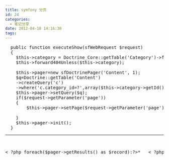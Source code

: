 ```yaml
---
title: symfony 分页
id: 24
categories:
  - 笔记分享
date: 2012-04-18 14:16:30
tags:
---
```


<pre lang="php" line="1">
  public function executeShow(sfWebRequest $request)
  {
    $this->category = Doctrine_Core::getTable('Category')->find(array($request->getParameter('id')));
    $this->forward404Unless($this->category);

    $this->pager=new sfDoctrinePager('Content', 1);
    $q=Doctrine::getTable('Content')
    ->createQuery('c')
    ->where('c.category_id=?',array($this->category->getId()));
    $this->pager->setQuery($q);
    if($request->getParameter('page'))
    {
		$this->pager->setPage($request->getParameter('page'));

    }
    $this->pager->init();
  }</pre>

* * *

<pre lang="php" line="1"> 

< ?php foreach($pager->getResults() as $record):?>*   < ?php echo $record->getTitle();?></pre>